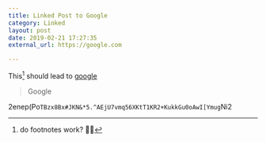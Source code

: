```yaml
---
title: Linked Post to Google
category: Linked
layout: post
date: 2019-02-21 17:27:35
external_url: https://google.com

---
```


This[^1] should lead to [google](https://google.com)

> Google

2enep(Po`TBzx8Bx#JKN&*5.^AEjU7vmq56XKtT1KR2+KukkGu0oAwI[Ymug`Ni2

[^1]: do footnotes work? 🦶🏻